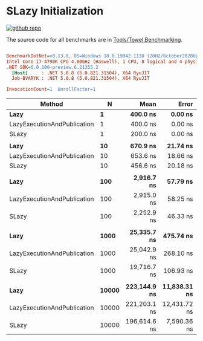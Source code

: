 # SLazy Initialization

<a href="https://github.com/ZacharyPatten/Towel" alt="Github Repository"><img alt="github repo" src="https://img.shields.io/badge/github-repo-black?logo=github&amp;style=flat" title="Go To Github Repo" alt="Github Repository"></a>

The source code for all benchmarks are in [Tools/Towel.Benchmarking](https://github.com/ZacharyPatten/Towel/tree/main/Tools/Towel_Benchmarking).

``` ini

BenchmarkDotNet=v0.13.0, OS=Windows 10.0.19042.1110 (20H2/October2020Update)
Intel Core i7-4790K CPU 4.00GHz (Haswell), 1 CPU, 8 logical and 4 physical cores
.NET SDK=6.0.100-preview.6.21355.2
  [Host]     : .NET 5.0.8 (5.0.821.31504), X64 RyuJIT
  Job-BVARYK : .NET 5.0.8 (5.0.821.31504), X64 RyuJIT

InvocationCount=1  UnrollFactor=1  

```
|                      Method |     N |         Mean |        Error |       StdDev |       Median | Ratio | RatioSD |
|---------------------------- |------ |-------------:|-------------:|-------------:|-------------:|------:|--------:|
|                        **Lazy** |     **1** |     **400.0 ns** |      **0.00 ns** |      **0.00 ns** |     **400.0 ns** |  **1.00** |    **0.00** |
| LazyExecutionAndPublication |     1 |     400.0 ns |      0.00 ns |      0.00 ns |     400.0 ns |  1.00 |    0.00 |
|                       SLazy |     1 |     200.0 ns |      0.00 ns |      0.00 ns |     200.0 ns |  0.50 |    0.00 |
|                             |       |              |              |              |              |       |         |
|                        **Lazy** |    **10** |     **670.9 ns** |     **21.74 ns** |     **59.14 ns** |     **700.0 ns** |  **1.00** |    **0.00** |
| LazyExecutionAndPublication |    10 |     653.6 ns |     18.66 ns |     54.13 ns |     700.0 ns |  0.99 |    0.11 |
|                       SLazy |    10 |     456.6 ns |     20.18 ns |     59.18 ns |     500.0 ns |  0.69 |    0.10 |
|                             |       |              |              |              |              |       |         |
|                        **Lazy** |   **100** |   **2,916.7 ns** |     **57.79 ns** |     **61.83 ns** |   **2,900.0 ns** |  **1.00** |    **0.00** |
| LazyExecutionAndPublication |   100 |   2,915.0 ns |     58.25 ns |     67.08 ns |   2,900.0 ns |  1.00 |    0.03 |
|                       SLazy |   100 |   2,252.9 ns |     46.33 ns |     74.81 ns |   2,200.0 ns |  0.78 |    0.03 |
|                             |       |              |              |              |              |       |         |
|                        **Lazy** |  **1000** |  **25,335.7 ns** |    **475.74 ns** |    **421.73 ns** |  **25,150.0 ns** |  **1.00** |    **0.00** |
| LazyExecutionAndPublication |  1000 |  25,042.9 ns |    268.10 ns |    237.66 ns |  24,900.0 ns |  0.99 |    0.02 |
|                       SLazy |  1000 |  19,716.7 ns |    106.93 ns |     83.48 ns |  19,700.0 ns |  0.78 |    0.01 |
|                             |       |              |              |              |              |       |         |
|                        **Lazy** | **10000** | **223,144.9 ns** | **11,838.31 ns** | **34,532.90 ns** | **212,750.0 ns** |  **1.00** |    **0.00** |
| LazyExecutionAndPublication | 10000 | 221,203.1 ns | 12,431.72 ns | 36,066.68 ns | 203,500.0 ns |  1.00 |    0.17 |
|                       SLazy | 10000 | 196,614.6 ns |  7,590.36 ns | 22,261.20 ns | 193,650.0 ns |  0.90 |    0.13 |

